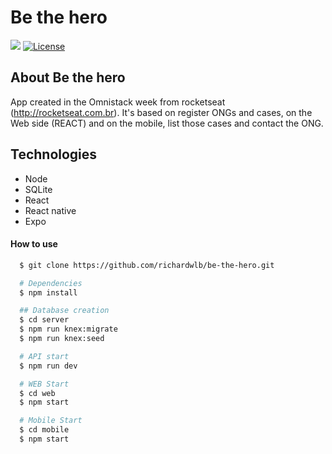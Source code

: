 # Be the hero

<p>
  <img src="https://img.shields.io/badge/made%20by-ROCKETSEAT-04D361?style=flat-square">
  <a href="https://opensource.org/licenses/MIT">
    <img alt="License" src="https://img.shields.io/badge/license-MIT-04D361?style=flat-square">
  </a>
</p>

## About Be the hero

App created in the Omnistack week from rocketseat (http://rocketseat.com.br). It's based on register ONGs and cases, on the Web side (REACT) and on the mobile, list those cases and contact the ONG.


## Technologies

- Node
- SQLite
- React
- React native
- Expo

#### How to use

```sh
  $ git clone https://github.com/richardwlb/be-the-hero.git
```

```sh
  # Dependencies
  $ npm install

  ## Database creation
  $ cd server
  $ npm run knex:migrate
  $ npm run knex:seed

  # API start
  $ npm run dev

  # WEB Start
  $ cd web
  $ npm start

  # Mobile Start
  $ cd mobile
  $ npm start
```



